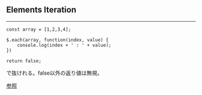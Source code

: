 ## Elements Iteration
---
```
const array = [1,2,3,4];

$.each(array, function(index, value) {
    console.log(index + ' : ' + value);
})
```
```
return false;
```
で抜けれる。false以外の返り値は無視。

[参照](http://semooh.jp/jquery/api/utilities/jQuery.each/object%2C+callback/)
